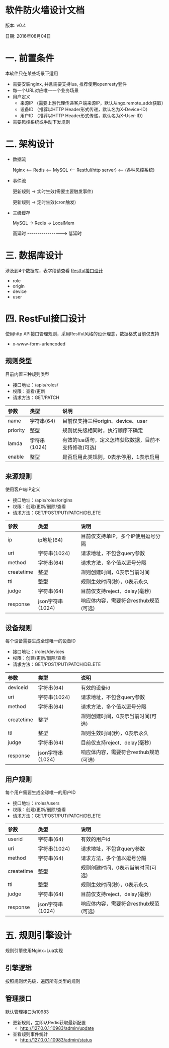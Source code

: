 软件防火墙设计文档
===============

版本: v0.4

日期: 2016年08月04日


# 一. 前置条件
本软件只在某些场景下适用

* 需要安装nginx, 并且需要支持lua, 推荐使用openresty套件
* 每一个URL对应唯一一个业务场景
* 用户定义
  * 来源IP （需要上游代理传递客户端来源IP，默认从ngx.remote_addr获取）
  * 设备ID （推荐以HTTP Header形式传递，默认名为X-Device-ID）
  * 用户ID （推荐以HTTP Header形式传递，默认名为X-User-ID）
* 需要风控系统或手动下发规则

# 二. 架构设计

* 数据流

   Nginx <-- Redis <-- MySQL <-- Restful(http server) <-- (各种风控系统)

* 事件流

  更新规则 -> 实时生效(需要主要触发事件)

  更新规则 -> 定时生效(cron触发)

* 三级缓存

  MySQL -> Redis -> LocalMem

  高延时 -----------------> 低延时


# 三. 数据库设计
涉及到4个数据库，表字段请查看 [Restful接口设计](#RestFul接口设计)

* role
* origin
* device
* user

# 四. RestFul接口设计
<span id = "RestFul设计">
使用http API接口管理规则，采用Restful风格的设计理念，数据格式目前仅支持
</span>

* x-www-form-urlencoded

## 规则类型
目前内置三种规则类型

* 接口地址：/apis/roles/
* 权限：查看/更新
* 请求方法：GET/PATCH

| 参数 | 类型 | 说明 |
| :-----|:----| :----|
| name    | 字符串(64)    | 目前仅支持三种origin、device、user    |
| priority    | 整型    |  规则优先级相同时，执行顺序不确定   |
| lamda    | 字符串(1024)    |   有效的lua语句，定义怎样获取数据，目前不支持修改(可选)  |
| enable    | 整型    |   是否启用此类规则，0表示停用，1表示启用  |


## 来源规则
使用客户端IP定义

* 接口地址：/apis/roles/origins
* 权限：创建/更新/删除/查看 
* 请求方法：GET/POST/PUT/PATCH/DELETE


| 参数 | 类型 | 说明 |
| :-----|:----| :----|
| ip    | ip地址(64)    | 目前仅支持单IP，多个IP使用逗号分隔    |
| uri    | 字符串(1024)    | 请求地址，不包含query参数    |
| method    | 字符串(64)    | 请求方法，多个值以逗号分隔    |
| createtime    | 整型    |  规则创建时间，0表示当前时间   |
| ttl    | 整型    |  规则生效时间(秒)，0表示永久   |
| judge    | 字符串(64)    |   目前仅支持reject、delay(毫秒)  |
| response    | json字符串(1024)    |   响应体内容，需要符合resthub规范(可选)  |

## 设备规则
每个设备需要生成全球唯一的设备ID

* 接口地址：/roles/devices
* 权限：创建/更新/删除/查看 
* 请求方法：GET/POST/PUT/PATCH/DELETE

| 参数 | 类型 | 说明 |
| :-----|:----| :----|
| deviceid    | 字符串(64)    | 有效的设备id    |
| uri    | 字符串(1024)    | 请求地址，不包含query参数    |
| method    | 字符串(64)    | 请求方法，多个值以逗号分隔    |
| createtime    | 整型    |  规则创建时间，0表示当前时间(可选)   |
| ttl    | 整型    |  规则生效时间(秒)，0表示永久   |
| judge    | 字符串(64)    |   目前仅支持reject、delay(毫秒)  |
| response    | json字符串(1024)    |   响应体内容，需要符合resthub规范(可选) |
## 用户规则
每个用户需要生成全球唯一的用户ID

* 接口地址：/roles/users
* 权限：创建/更新/删除/查看 
* 请求方法：GET/POST/PUT/PATCH/DELETE

| 参数 | 类型 | 说明 |
| :-----|:----| :----|
| userid    | 字符串(64)    | 有效的用户id    |
| uri    | 字符串(1024)    | 请求地址，不包含query参数    |
| method    | 字符串(64)    | 请求方法，多个值以逗号分隔    |
| createtime    | 整型    |  规则创建时间，0表示当前时间(可选)   |
| ttl    | 整型    |  规则生效时间(秒)，0表示永久   |
| judge    | 字符串(64)    |   目前仅支持reject、delay(毫秒)  |
| response    | json字符串(1024)    |   响应体内容，需要符合resthub规范(可选)  |


# 五. 规则引擎设计
规则引擎使用Nginx+Lua实现

## 引擎逻辑
按照规则优先级，遍历所有类型的规则

## 管理接口
默认管理接口为10983

* 更新规则，立即从Redis获取最新配置
  * http://127.0.0.1:10983/admin/update
* 查看规则事件统计
  * http://127.0.0.1:10983/admin/status
